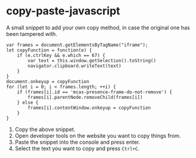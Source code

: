 # copy-paste-javascript

A small snippet to add your own copy method, in case the original one has been tampered with.

```
var frames = document.getElementsByTagName("iframe");
let copyFunction = function(e) {
    if (e.ctrlKey && e.which == 67) {
        var text = this.window.getSelection().toString()
        navigator.clipboard.writeText(text)
    }
}
document.onkeyup = copyFunction
for (let i = 0; i < frames.length; ++i) {
    if (frames[i].id == 'mcas-presence-frame-do-not-remove') {
        frames[i].parentNode.removeChild(frames[i])
    } else {
        frames[i].contentWindow.onkeyup = copyFunction
    }
}
```

1. Copy the above snippet.
2. Open developer tools on the website you want to copy things from.
3. Paste the snippet into the console and press enter.
4. Select the text you want to copy and press `Ctrl+C`.
